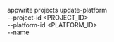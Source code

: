appwrite projects update-platform \
    --project-id <PROJECT_ID> \
    --platform-id <PLATFORM_ID> \
    --name <NAME>
